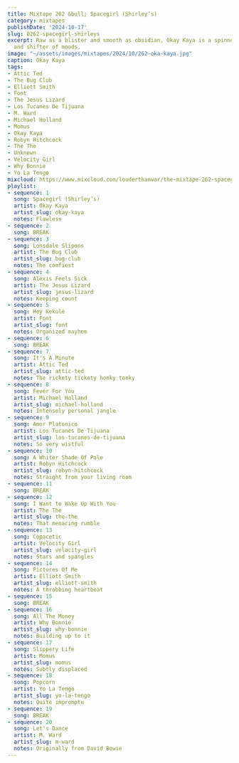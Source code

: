 ```yaml
---
title: Mixtape 262 &bull; Spacegirl (Shirley’s)
category: mixtapes
publishDate: '2024-10-17'
slug: 0262-spacegirl-shirleys
excerpt: Raw as a blister and smooth as obsidian, Okay Kaya is a spinner of tales
  and shifter of moods.
image: "~/assets/images/mixtapes/2024/10/262-oka-kaya.jpg"
caption: Okay Kaya
tags:
- Attic Ted
- The Bug Club
- Elliott Smith
- Font
- The Jesus Lizard
- Los Tucanes De Tijuana
- M. Ward
- Michael Holland
- Momus
- Okay Kaya
- Robyn Hitchcock
- The The
- Unknown
- Velocity Girl
- Why Bonnie
- Yo La Tengo
mixcloud: https://www.mixcloud.com/louderthanwar/the-mixtape-262-spacegirl-shirleys/
playlist:
- sequence: 1
  song: Spacegirl (Shirley’s)
  artist: Okay Kaya
  artist_slug: okay-kaya
  notes: Flawless
- sequence: 2
  song: BREAK
- sequence: 3
  song: Lonsdale Slipons
  artist: The Bug Club
  artist_slug: bug-club
  notes: The comfiest
- sequence: 4
  song: Alexis Feels Sick
  artist: The Jesus Lizard
  artist_slug: jesus-lizard
  notes: Keeping count
- sequence: 5
  song: Hey Kekulé
  artist: Font
  artist_slug: font
  notes: Organized mayhem
- sequence: 6
  song: BREAK
- sequence: 7
  song: It's A Minute
  artist: Attic Ted
  artist_slug: attic-ted
  notes: The rickety tickety honky tonky
- sequence: 8
  song: Fever For You
  artist: Michael Holland
  artist_slug: michael-holland
  notes: Intensely personal jangle
- sequence: 9
  song: Amor Platonico
  artist: Los Tucanes De Tijuana
  artist_slug: los-tucanes-de-tijuana
  notes: So very wistful
- sequence: 10
  song: A Whiter Shade Of Pale
  artist: Robyn Hitchcock
  artist_slug: robyn-hitchcock
  notes: Straight from your living room
- sequence: 11
  song: BREAK
- sequence: 12
  song: I Want to Wake Up With You
  artist: The The
  artist_slug: the-the
  notes: That menacing rumble
- sequence: 13
  song: Copacetic
  artist: Velocity Girl
  artist_slug: velocity-girl
  notes: Stars and spangles
- sequence: 14
  song: Pictures Of Me
  artist: Elliott Smith
  artist_slug: elliott-smith
  notes: A throbbing heartbeat
- sequence: 15
  song: BREAK
- sequence: 16
  song: All The Money
  artist: Why Bonnie
  artist_slug: why-bonnie
  notes: Building up to it
- sequence: 17
  song: Slippery Life
  artist: Momus
  artist_slug: momus
  notes: Subtly displaced
- sequence: 18
  song: Popcorn
  artist: Yo La Tengo
  artist_slug: yo-la-tengo
  notes: Quite impromptu
- sequence: 19
  song: BREAK
- sequence: 20
  song: Let's Dance
  artist: M. Ward
  artist_slug: m-ward
  notes: Originally from David Bowie
---
```



